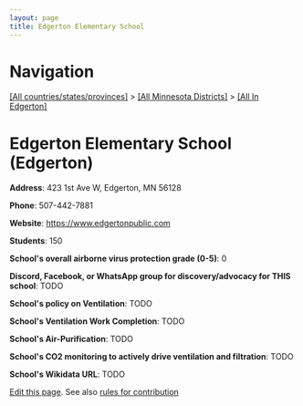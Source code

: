 ```yaml
---
layout: page
title: Edgerton Elementary School
---
```

# Navigation

[[All countries/states/provinces]](../../..) > [[All Minnesota Districts]](../..) > [[All In Edgerton]](..)

# Edgerton Elementary School (Edgerton)

**Address**: 423 1st Ave W, Edgerton, MN 56128

**Phone**: 507-442-7881

**Website**: <https://www.edgertonpublic.com>

**Students**: 150

**School's overall airborne virus protection grade (0-5)**: 0

**Discord, Facebook, or WhatsApp group for discovery/advocacy for THIS school**: TODO

**School's policy on Ventilation**: TODO

**School's Ventilation Work Completion**: TODO

**School's Air-Purification**: TODO

**School's CO2 monitoring to actively drive ventilation and filtration**: TODO

**School's Wikidata URL**: TODO


[Edit this page](https://github.com/ventilate-schools/MN/edit/main/./Edgerton/Edgerton_Elementary_School.md). See also [rules for contribution](../../../contribution-rules/)